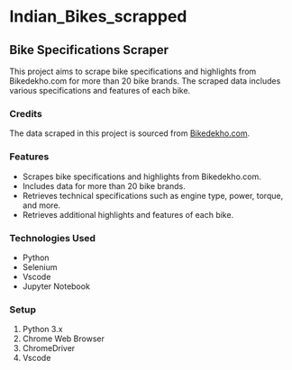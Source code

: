 # Indian_Bikes_scrapped
## Bike Specifications Scraper

This project aims to scrape bike specifications and highlights from Bikedekho.com for more than 20 bike brands. The scraped data includes various specifications and features of each bike.

### Credits
The data scraped in this project is sourced from [Bikedekho.com](https://www.bikedekho.com/). 

### Features
- Scrapes bike specifications and highlights from Bikedekho.com.
- Includes data for more than 20 bike brands.
- Retrieves technical specifications such as engine type, power, torque, and more.
- Retrieves additional highlights and features of each bike.

### Technologies Used
- Python
- Selenium
- Vscode
- Jupyter Notebook

### Setup
1. Python 3.x
2. Chrome Web Browser
3. ChromeDriver
4. Vscode 


